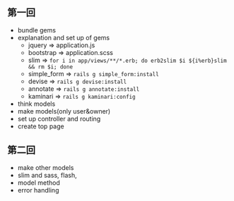## 第一回
* bundle gems
* explanation and set up of gems
  - jquery => application.js
  - bootstrap => application.scss
  - slim => `for i in app/views/**/*.erb; do erb2slim $i ${i%erb}slim && rm $i; done`
  - simple_form => `rails g simple_form:install`
  - devise => `rails g devise:install`
  - annotate => `rails g annotate:install`
  - kaminari => `rails g kaminari:config`
* think models
* make models(only user&owner)
* set up controller and routing
* create top page
## 第二回
* make other models
* slim and sass, flash,
* model method
* error handling

